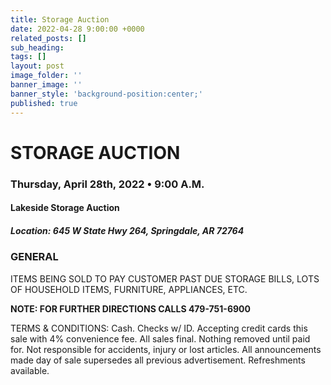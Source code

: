 ```yaml
---
title: Storage Auction
date: 2022-04-28 9:00:00 +0000
related_posts: []
sub_heading:  
tags: []
layout: post
image_folder: ''
banner_image: ''
banner_style: 'background-position:center;'
published: true
---
```

# STORAGE AUCTION
### Thursday, April 28th, 2022 • 9:00 A.M.
#### Lakeside Storage Auction

##### **Location:** 645 W State Hwy 264, Springdale, AR 72764
<!--header-->

### GENERAL
ITEMS BEING SOLD TO PAY CUSTOMER PAST DUE STORAGE BILLS, LOTS OF HOUSEHOLD ITEMS, FURNITURE, APPLIANCES, ETC.

__NOTE: FOR FURTHER DIRECTIONS CALLS 479-751-6900__

TERMS & CONDITIONS: Cash. Checks w/ ID. Accepting credit cards this sale with 4% convenience fee. All sales final. Nothing removed until paid for. Not responsible for accidents, injury or lost articles. All announcements made day of sale supersedes all previous advertisement. Refreshments available. 
